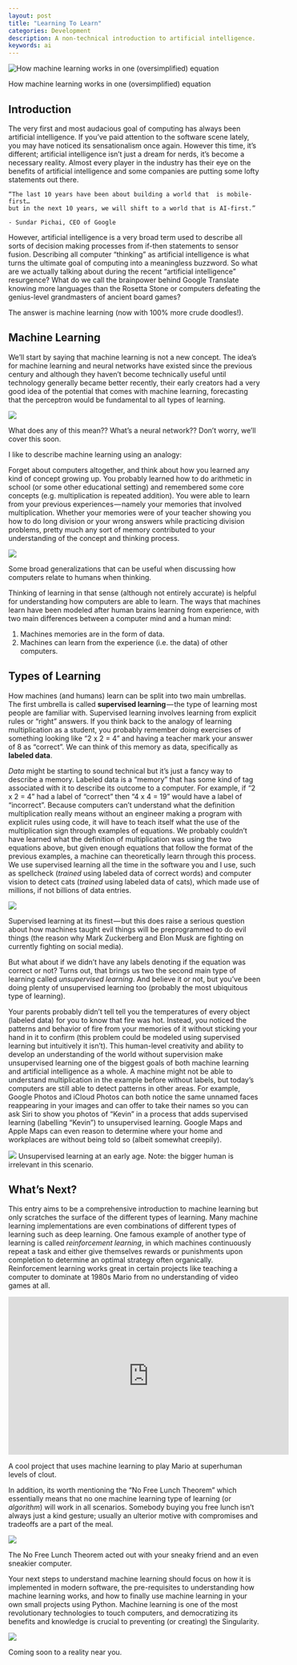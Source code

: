 ```yaml
---
layout: post
title: "Learning To Learn"
categories: Development
description: A non-technical introduction to artificial intelligence.
keywords: ai
---
```


![How machine learning works in one (oversimplified) equation](/images/posts/development/ltl_1.png)

How machine learning works in one (oversimplified) equation

## Introduction

The very first and most audacious goal of computing has always been artificial intelligence. If you’ve paid attention to the software scene lately, you may have noticed its sensationalism once again. However this time, it’s different; artificial intelligence isn’t just a dream for nerds, it’s become a necessary reality. Almost every player in the industry has their eye on the benefits of artificial intelligence and some companies are putting some lofty statements out there.

    “The last 10 years have been about building a world that  is mobile-first…
    but in the next 10 years, we will shift to a world that is AI-first.”

    - Sundar Pichai, CEO of Google

However, artificial intelligence is a very broad term used to describe all sorts of decision making processes from if-then statements to sensor fusion. Describing all computer “thinking” as artificial intelligence is what turns the ultimate goal of computing into a meaningless buzzword. So what are we actually talking about during the recent “artificial intelligence” resurgence? What do we call the brainpower behind Google Translate knowing more languages than the Rosetta Stone or computers defeating the genius-level grandmasters of ancient board games?

The answer is machine learning (now with 100% more crude doodles!).

## Machine Learning

We’ll start by saying that machine learning is not a new concept. The idea’s for machine learning and neural networks have existed since the previous century and although they haven’t become technically useful until technology generally became better recently, their early creators had a very good idea of the potential that comes with machine learning, forecasting that the perceptron would be fundamental to all types of learning.

![](/images/posts/development/ltl_2.png)

What does any of this mean?? What’s a neural network?? Don’t worry, we’ll cover this soon.

I like to describe machine learning using an analogy:

Forget about computers altogether, and think about how you learned any kind of concept growing up. You probably learned how to do arithmetic in school (or some other educational setting) and remembered some core concepts (e.g. multiplication is repeated addition). You were able to learn from your previous experiences — namely your memories that involved multiplication. Whether your memories were of your teacher showing you how to do long division or your wrong answers while practicing division problems, pretty much any sort of memory contributed to your understanding of the concept and thinking process.

![](/images/posts/development/ltl_3.png)

Some broad generalizations that can be useful when discussing how computers relate to humans when thinking.

Thinking of learning in that sense (although not entirely accurate) is helpful for understanding how computers are able to learn. The ways that machines learn have been modeled after human brains learning from experience, with two main differences between a computer mind and a human mind:

1. Machines memories are in the form of data.
2. Machines can learn from the experience (i.e. the data) of other computers.


## Types of Learning

How machines (and humans) learn can be split into two main umbrellas. The first umbrella is called **supervised learning** — the type of learning most people are familiar with. Supervised learning involves learning from explicit rules or “right” answers. If you think back to the analogy of learning multiplication as a student, you probably remember doing exercises of something looking like “2 x 2 = 4” and having a teacher mark your answer of 8 as “correct”. We can think of this memory as data, specifically as **labeled data**.

*Data* might be starting to sound technical but it’s just a fancy way to describe a memory. Labeled data is a “memory” that has some kind of tag associated with it to describe its outcome to a computer. For example, if “2 x 2 = 4” had a label of “correct” then “4 x 4 = 19” would have a label of “incorrect”. Because computers can’t understand what the definition multiplication really means without an engineer making a program with explicit rules using code, it will have to teach itself what the use of the multiplication sign through examples of equations. We probably couldn’t have learned what the definition of multiplication was using the two equations above, but given enough equations that follow the format of the previous examples, a machine can theoretically learn through this process. We use supervised learning all the time in the software you and I use, such as spellcheck (*trained* using labeled data of correct words) and computer vision to detect cats (*trained* using labeled data of cats), which made use of millions, if not billions of data entries.

![](/images/posts/development/ltl_4.png)

Supervised learning at its finest — but this does raise a serious question about how machines taught evil things will be preprogrammed to do evil things (the reason why Mark Zuckerberg and Elon Musk are fighting on currently fighting on social media).

But what about if we didn’t have any labels denoting if the equation was correct or not? Turns out, that brings us two the second main type of learning called *unsupervised learning*. And believe it or not, but you’ve been doing plenty of unsupervised learning too (probably the most ubiquitous type of learning).

Your parents probably didn’t tell tell you the temperatures of every object (labeled data) for you to know that fire was hot. Instead, you noticed the patterns and behavior of fire from your memories of it without sticking your hand in it to confirm (this problem could be modeled using supervised learning but intuitively it isn’t). This human-level creativity and ability to develop an understanding of the world without supervision make unsupervised learning one of the biggest goals of both machine learning and artificial intelligence as a whole. A machine might not be able to understand multiplication in the example before without labels, but today’s computers are still able to detect patterns in other areas. For example, Google Photos and iCloud Photos can both notice the same unnamed faces reappearing in your images and can offer to take their names so you can ask Siri to show you photos of “Kevin” in a process that adds supervised learning (labelling “Kevin”) to unsupervised learning. Google Maps and Apple Maps can even reason to determine where your home and workplaces are without being told so (albeit somewhat creepily).

![](/images/posts/development/ltl_5.png)
Unsupervised learning at an early age. Note: the bigger human is irrelevant in this scenario.

## What’s Next?

This entry aims to be a comprehensive introduction to machine learning but only scratches the surface of the different types of learning. Many machine learning implementations are even combinations of different types of learning such as deep learning. One famous example of another type of learning is called *reinforcement learning*, in which machines continuously repeat a task and either give themselves rewards or punishments upon completion to determine an optimal strategy often organically. Reinforcement learning works great in certain projects like teaching a computer to dominate at 1980s Mario from no understanding of video games at all.

<iframe width="560" height="315" src="https://www.youtube.com/embed/qv6UVOQ0F44?rel=0" frameborder="0" allow="autoplay; encrypted-media" allowfullscreen></iframe>

A cool project that uses machine learning to play Mario at superhuman levels of clout.

In addition, its worth mentioning the “No Free Lunch Theorem” which essentially means that no one machine learning type of learning (or *algorithm*) will work in all scenarios. Somebody buying you free lunch isn’t always just a kind gesture; usually an ulterior motive with compromises and tradeoffs are a part of the meal.

![](/images/posts/development/ltl_6.png)

The No Free Lunch Theorem acted out with your sneaky friend and an even sneakier computer.

Your next steps to understand machine learning should focus on how it is implemented in modern software, the pre-requisites to understanding how machine learning works, and how to finally use machine learning in your own small projects using Python. Machine learning is one of the most revolutionary technologies to touch computers, and democratizing its benefits and knowledge is crucial to preventing (or creating) the Singularity.

![](/images/posts/development/ltl_7.jpeg)

Coming soon to a reality near you.